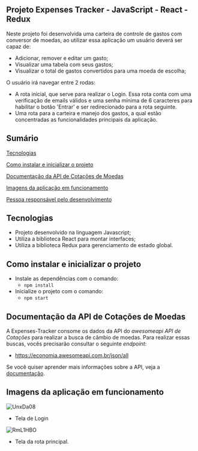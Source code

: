 
## Projeto Expenses Tracker - JavaScript - React - Redux

Neste projeto foi desenvolvida uma carteira de controle de gastos com conversor de moedas, ao utilizar essa aplicação um usuário deverá ser capaz de:

- Adicionar, remover e editar um gasto;
- Visualizar uma tabela com seus gastos;
- Visualizar o total de gastos convertidos para uma moeda de escolha;

O usuário irá navegar entre 2 rodas:
- A rota inicial, que serve para realizar o Login. Essa rota conta com uma verificação de emails válidos e uma senha mínima de 6 caracteres para habilitar o botão 'Entrar' e ser redirecionado para a rota seguinte.
- Uma rota para a carteira e manejo dos gastos, a qual estão concentradas as funcionalidades principais da aplicação.

## Sumário

[Tecnologias](#tecnologias)

[Como instalar e inicializar o projeto](#como-instalar-e-inicializar-o-projeto)

[Documentação da API de Cotações de Moedas](#documentação-da-api-de-cotações-de-moedas)

[Imagens da aplicação em funcionamento](#imagens-da-aplicação-em-funcionamento)

[Pessoa responsável pelo desenvolvimento](#pessoa-responsável-pelo-desenvolvimento)

## Tecnologias

- Projeto desenvolvido na linguagem Javascript;
- Utiliza a biblioteca React para montar interfaces;
- Utiliza a biblioteca Redux para gerenciamento de estado global.

## Como instalar e inicializar o projeto

- Instale as dependências com o comando:
  - `npm install`
- Inicialize o projeto com o comando:
  - `npm start`


## Documentação da API de Cotações de Moedas

A Expenses-Tracker consome os dados da API do _awesomeapi API de Cotações_ para realizar a busca de câmbio de moedas. Para realizar essas buscas, vocês precisarão consultar o seguinte _endpoint_:

- <https://economia.awesomeapi.com.br/json/all>

Se você quiser aprender mais informações sobre a API, veja a [documentação](https://docs.awesomeapi.com.br/api-de-moedas).

## Imagens da aplicação em funcionamento
![UnxDa08](https://user-images.githubusercontent.com/97243572/169604284-05f8f0a1-60e4-449a-a8e6-2b376c07abce.png)
- Tela de Login

![RmL1HBO](https://user-images.githubusercontent.com/97243572/169604305-c75f1d89-57a9-4c54-a744-b07eaf37f38a.png)
- Tela da rota principal.

